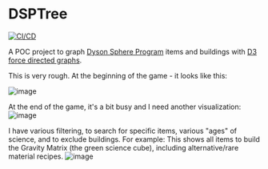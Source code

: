# DSPTree
[![CI/CD](https://github.com/samsmithnz/DSPTree/actions/workflows/workflow.yml/badge.svg)](https://github.com/samsmithnz/DSPTree/actions/workflows/workflow.yml)

A POC project to graph [Dyson Sphere Program](https://store.steampowered.com/app/1366540/Dyson_Sphere_Program/) items and buildings with [D3](https://d3js.org/) [force directed graphs](https://en.wikipedia.org/wiki/Force-directed_graph_drawing). 

This is very rough. At the beginning of the game - it looks like this:

![image](https://user-images.githubusercontent.com/8389039/153523309-5709dcaa-d231-42e9-a54c-e55a465884af.png)

At the end of the game, it's a bit busy and I need another visualization:
![image](https://user-images.githubusercontent.com/8389039/153523397-1b80b54a-add7-4986-b2db-5b105c0f1eb5.png)

I have various filtering, to search for specific items, various "ages" of science, and to exclude buildings. For example: This shows all items to build the Gravity Matrix (the green science cube), including alternative/rare material recipes.
![image](https://user-images.githubusercontent.com/8389039/153523841-6f092c4b-80a1-4c39-b30e-fcbe872f816e.png)
